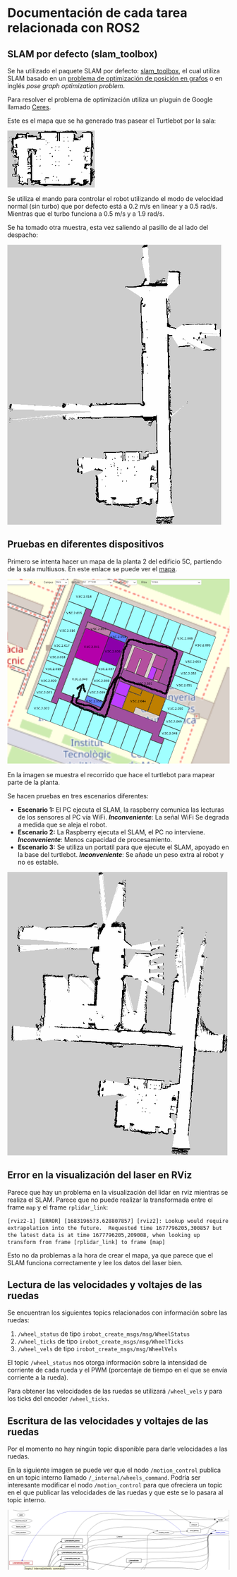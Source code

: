 # Documentación de cada tarea relacionada con ROS2

## SLAM por defecto (slam_toolbox)

Se ha utilizado el paquete SLAM por defecto: [slam_toolbox](https://github.com/SteveMacenski/slam_toolbox), el cual utiliza SLAM basado en un  [problema de optimización de posición en grafos](https://github.com/ceres-solver/ceres-solver/blob/master/examples/slam/pose_graph_2d/README.md) o en inglés *pose graph optimization problem*.

Para resolver el problema de optimización utiliza un pluguin de Google llamado [Ceres](https://github.com/ceres-solver/ceres-solver).

Este es el mapa que se ha generado tras pasear el Turtlebot por la sala:

<img src="imgs/map_normal.png">

Se utiliza el mando para controlar el robot utilizando el modo de velocidad normal (sin turbo) que por defecto está a 0.2 m/s en linear y a 0.5 rad/s. Mientras que el turbo funciona a 0.5 m/s y a 1.9 rad/s.

Se ha tomado otra muestra, esta vez saliendo al pasillo de al lado del despacho:

<img src="imgs/test_pasillo.png">

## Pruebas en diferentes dispositivos

Primero se intenta hacer un mapa de la planta 2 del edificio 5C, partiendo de la sala multiusos. En este enlace se puede ver el [mapa](https://openmaps.upv.es/?locate=V.5C.2.040).

<img src="imgs/planta2_openmaps.png">

En la imagen se muestra el recorrido que hace el turtlebot para mapear parte de la planta.

Se hacen pruebas en tres escenarios diferentes:
- **Escenario 1:** El PC ejecuta el SLAM, la raspberry comunica las lecturas de los sensores al PC vía WiFi. ***Inconveniente***: La señal WiFi Se degrada a medida que se aleja el robot.
- **Escenario 2:** La Raspberry ejecuta el SLAM, el PC no interviene. ***Inconveniente***: Menos capacidad de procesamiento.
- **Escenario 3:** Se utiliza un portatil para que ejecute el SLAM, apoyado en la base del turtlebot. ***Inconveniente***: Se añade un peso extra al robot y no es estable.
  

![Alt text](imgs/map_PC.png "Caption or Footnote")

## Error en la visualización del laser en RViz

Parece que hay un problema en la visualización del lidar en rviz mientras se realiza el SLAM. Parece que no puede realizar la transformada entre el frame `map` y el frame `rplidar_link`:

```
[rviz2-1] [ERROR] [1683196573.628807857] [rviz2]: Lookup would require extrapolation into the future.  Requested time 1677796205,300857 but the latest data is at time 1677796205,209008, when looking up transform from frame [rplidar_link] to frame [map]
```

Esto no da problemas a la hora de crear el mapa, ya que parece que el SLAM funciona correctamente y lee los datos del laser bien. 




## Lectura de las velocidades y voltajes de las ruedas

Se encuentran los siguientes topics relacionados con información sobre las ruedas:

1. `/wheel_status` de tipo `irobot_create_msgs/msg/WheelStatus`
2. `/wheel_ticks` de tipo `irobot_create_msgs/msg/WheelTicks`
3. `/wheel_vels` de tipo `irobot_create_msgs/msg/WheelVels`


El topic `/wheel_status` nos otorga información sobre la intensidad de corriente de cada rueda y el PWM (porcentaje de tiempo en el que se envía corriente a la rueda).

Para obtener las velocidades de las ruedas se utilizará `/wheel_vels` y para los ticks del encoder `/wheel_ticks`.

## Escritura de las velocidades y voltajes de las ruedas

Por el momento no hay ningún topic disponible para darle velocidades a las ruedas.

En la siguiente imagen se puede ver que el nodo `/motion_control` publica en un topic interno llamado `/_internal/wheels_command`. Podría ser interesante modificar el nodo `/motion_control` para que ofreciera un topic en el que publicar las velocidades de las ruedas y que este se lo pasara al topic interno. 

<img src="imgs/motion_control.png">
